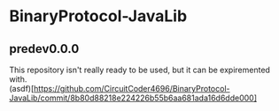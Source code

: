 # BinaryProtocol-JavaLib
<!-- The github tagging system doesn't seem to work for me.   -->

## predev0.0.0
This repository isn't really ready to be used, but it can be expiremented with.  
(asdf)[https://github.com/CircuitCoder4696/BinaryProtocol-JavaLib/commit/8b80d88218e224226b55b6aa681ada16d6dde000]
